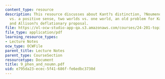 ```yaml
---
content_type: resource
description: This resource discusses about Kant?s distinction, ?Noumenon? in a negative
  vs. a positive sense, two worlds vs. one world, an old problem for Kant?s distinction
  and Allison?s deflationary proposal.
file: https://ol-ocw-studio-app-qa.s3.amazonaws.com/courses/24-201-topics-in-the-history-of-philosophy-kant-fall-2005/e795da23ecec5f41686ffe6edbc3730d_9_phen_and_noumn.pdf
file_type: application/pdf
learning_resource_types:
- Lecture Notes
ocw_type: OCWFile
parent_title: Lecture Notes
parent_type: CourseSection
resourcetype: Document
title: 9_phen_and_noumn.pdf
uid: e795da23-ecec-5f41-686f-fe6edbc3730d
---
```

